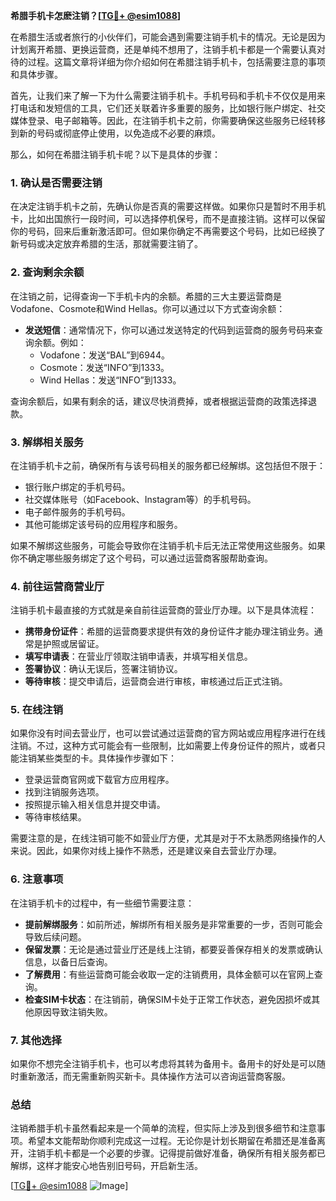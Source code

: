 **希腊手机卡怎麽注销？[[TG💪+ @esim1088](https://t.me/s/esim1088)]**

在希腊生活或者旅行的小伙伴们，可能会遇到需要注销手机卡的情况。无论是因为计划离开希腊、更换运营商，还是单纯不想用了，注销手机卡都是一个需要认真对待的过程。这篇文章将详细为你介绍如何在希腊注销手机卡，包括需要注意的事项和具体步骤。

首先，让我们来了解一下为什么需要注销手机卡。手机号码和手机卡不仅仅是用来打电话和发短信的工具，它们还关联着许多重要的服务，比如银行账户绑定、社交媒体登录、电子邮箱等。因此，在注销手机卡之前，你需要确保这些服务已经转移到新的号码或彻底停止使用，以免造成不必要的麻烦。

那么，如何在希腊注销手机卡呢？以下是具体的步骤：

### 1. 确认是否需要注销

在决定注销手机卡之前，先确认你是否真的需要这样做。如果你只是暂时不用手机卡，比如出国旅行一段时间，可以选择停机保号，而不是直接注销。这样可以保留你的号码，回来后重新激活即可。但如果你确定不再需要这个号码，比如已经换了新号码或决定放弃希腊的生活，那就需要注销了。

### 2. 查询剩余余额

在注销之前，记得查询一下手机卡内的余额。希腊的三大主要运营商是Vodafone、Cosmote和Wind Hellas。你可以通过以下方式查询余额：

- **发送短信**：通常情况下，你可以通过发送特定的代码到运营商的服务号码来查询余额。例如：
  - Vodafone：发送“BAL”到6944。
  - Cosmote：发送“INFO”到1333。
  - Wind Hellas：发送“INFO”到1333。

查询余额后，如果有剩余的话，建议尽快消费掉，或者根据运营商的政策选择退款。

### 3. 解绑相关服务

在注销手机卡之前，确保所有与该号码相关的服务都已经解绑。这包括但不限于：

- 银行账户绑定的手机号码。
- 社交媒体账号（如Facebook、Instagram等）的手机号码。
- 电子邮件服务的手机号码。
- 其他可能绑定该号码的应用程序和服务。

如果不解绑这些服务，可能会导致你在注销手机卡后无法正常使用这些服务。如果你不确定哪些服务绑定了这个号码，可以通过运营商客服帮助查询。

### 4. 前往运营商营业厅

注销手机卡最直接的方式就是亲自前往运营商的营业厅办理。以下是具体流程：

- **携带身份证件**：希腊的运营商要求提供有效的身份证件才能办理注销业务。通常是护照或居留证。
- **填写申请表**：在营业厅领取注销申请表，并填写相关信息。
- **签署协议**：确认无误后，签署注销协议。
- **等待审核**：提交申请后，运营商会进行审核，审核通过后正式注销。

### 5. 在线注销

如果你没有时间去营业厅，也可以尝试通过运营商的官方网站或应用程序进行在线注销。不过，这种方式可能会有一些限制，比如需要上传身份证件的照片，或者只能注销某些类型的卡。具体操作步骤如下：

- 登录运营商官网或下载官方应用程序。
- 找到注销服务选项。
- 按照提示输入相关信息并提交申请。
- 等待审核结果。

需要注意的是，在线注销可能不如营业厅方便，尤其是对于不太熟悉网络操作的人来说。因此，如果你对线上操作不熟悉，还是建议亲自去营业厅办理。

### 6. 注意事项

在注销手机卡的过程中，有一些细节需要注意：

- **提前解绑服务**：如前所述，解绑所有相关服务是非常重要的一步，否则可能会导致后续问题。
- **保留发票**：无论是通过营业厅还是线上注销，都要妥善保存相关的发票或确认信息，以备日后查询。
- **了解费用**：有些运营商可能会收取一定的注销费用，具体金额可以在官网上查询。
- **检查SIM卡状态**：在注销前，确保SIM卡处于正常工作状态，避免因损坏或其他原因导致注销失败。

### 7. 其他选择

如果你不想完全注销手机卡，也可以考虑将其转为备用卡。备用卡的好处是可以随时重新激活，而无需重新购买新卡。具体操作方法可以咨询运营商客服。

### 总结

注销希腊手机卡虽然看起来是一个简单的流程，但实际上涉及到很多细节和注意事项。希望本文能帮助你顺利完成这一过程。无论你是计划长期留在希腊还是准备离开，注销手机卡都是一个必要的步骤。记得提前做好准备，确保所有相关服务都已解绑，这样才能安心地告别旧号码，开启新生活。

[[TG💪+ @esim1088](https://t.me/s/esim1088) ![Image](https://i.postimg.cc/4NQfJmqS/Snipaste-2025-05-13-00-14-12.png)]